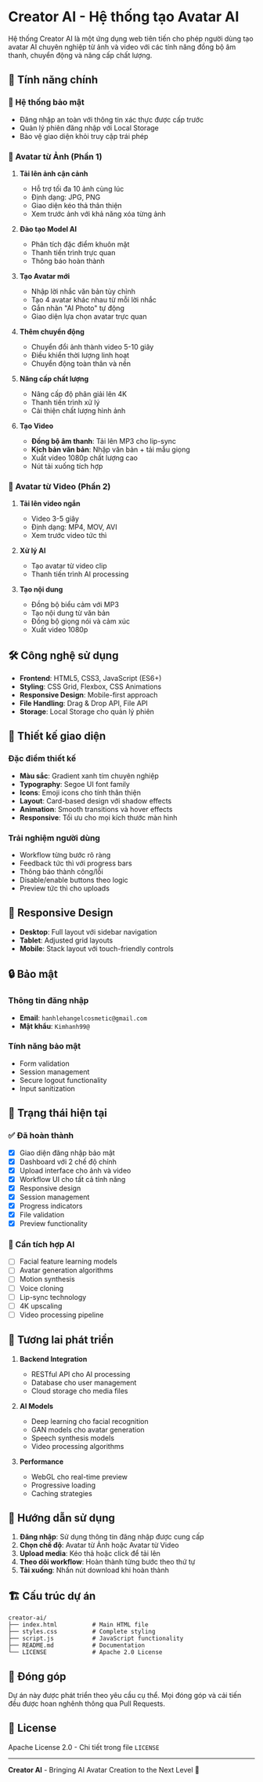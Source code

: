 # Creator AI - Hệ thống tạo Avatar AI

Hệ thống Creator AI là một ứng dụng web tiên tiến cho phép người dùng tạo avatar AI chuyên nghiệp từ ảnh và video với các tính năng đồng bộ âm thanh, chuyển động và nâng cấp chất lượng.

## 🚀 Tính năng chính

### 🔐 Hệ thống bảo mật
- Đăng nhập an toàn với thông tin xác thực được cấp trước
- Quản lý phiên đăng nhập với Local Storage
- Bảo vệ giao diện khỏi truy cập trái phép

### 📸 Avatar từ Ảnh (Phần 1)
1. **Tải lên ảnh cận cảnh**
   - Hỗ trợ tối đa 10 ảnh cùng lúc
   - Định dạng: JPG, PNG
   - Giao diện kéo thả thân thiện
   - Xem trước ảnh với khả năng xóa từng ảnh

2. **Đào tạo Model AI**
   - Phân tích đặc điểm khuôn mặt
   - Thanh tiến trình trực quan
   - Thông báo hoàn thành

3. **Tạo Avatar mới**
   - Nhập lời nhắc văn bản tùy chỉnh
   - Tạo 4 avatar khác nhau từ mỗi lời nhắc
   - Gắn nhãn "AI Photo" tự động
   - Giao diện lựa chọn avatar trực quan

4. **Thêm chuyển động**
   - Chuyển đổi ảnh thành video 5-10 giây
   - Điều khiển thời lượng linh hoạt
   - Chuyển động toàn thân và nền

5. **Nâng cấp chất lượng**
   - Nâng cấp độ phân giải lên 4K
   - Thanh tiến trình xử lý
   - Cải thiện chất lượng hình ảnh

6. **Tạo Video**
   - **Đồng bộ âm thanh**: Tải lên MP3 cho lip-sync
   - **Kịch bản văn bản**: Nhập văn bản + tải mẫu giọng
   - Xuất video 1080p chất lượng cao
   - Nút tải xuống tích hợp

### 🎥 Avatar từ Video (Phần 2)
1. **Tải lên video ngắn**
   - Video 3-5 giây
   - Định dạng: MP4, MOV, AVI
   - Xem trước video tức thì

2. **Xử lý AI**
   - Tạo avatar từ video clip
   - Thanh tiến trình AI processing

3. **Tạo nội dung**
   - Đồng bộ biểu cảm với MP3
   - Tạo nội dung từ văn bản
   - Đồng bộ giọng nói và cảm xúc
   - Xuất video 1080p

## 🛠️ Công nghệ sử dụng

- **Frontend**: HTML5, CSS3, JavaScript (ES6+)
- **Styling**: CSS Grid, Flexbox, CSS Animations
- **Responsive Design**: Mobile-first approach
- **File Handling**: Drag & Drop API, File API
- **Storage**: Local Storage cho quản lý phiên

## 🎨 Thiết kế giao diện

### Đặc điểm thiết kế
- **Màu sắc**: Gradient xanh tím chuyên nghiệp
- **Typography**: Segoe UI font family
- **Icons**: Emoji icons cho tính thân thiện
- **Layout**: Card-based design với shadow effects
- **Animation**: Smooth transitions và hover effects
- **Responsive**: Tối ưu cho mọi kích thước màn hình

### Trải nghiệm người dùng
- Workflow từng bước rõ ràng
- Feedback tức thì với progress bars
- Thông báo thành công/lỗi
- Disable/enable buttons theo logic
- Preview tức thì cho uploads

## 📱 Responsive Design

- **Desktop**: Full layout với sidebar navigation
- **Tablet**: Adjusted grid layouts
- **Mobile**: Stack layout với touch-friendly controls

## 🔒 Bảo mật

### Thông tin đăng nhập
- **Email**: `hanhlehangelcosmetic@gmail.com`
- **Mật khẩu**: `Kimhanh99@`

### Tính năng bảo mật
- Form validation
- Session management
- Secure logout functionality
- Input sanitization

## 🚦 Trạng thái hiện tại

### ✅ Đã hoàn thành
- [x] Giao diện đăng nhập bảo mật
- [x] Dashboard với 2 chế độ chính
- [x] Upload interface cho ảnh và video
- [x] Workflow UI cho tất cả tính năng
- [x] Responsive design
- [x] Session management
- [x] Progress indicators
- [x] File validation
- [x] Preview functionality

### 🔄 Cần tích hợp AI
- [ ] Facial feature learning models
- [ ] Avatar generation algorithms
- [ ] Motion synthesis
- [ ] Voice cloning
- [ ] Lip-sync technology
- [ ] 4K upscaling
- [ ] Video processing pipeline

## 🔮 Tương lai phát triển

1. **Backend Integration**
   - RESTful API cho AI processing
   - Database cho user management
   - Cloud storage cho media files

2. **AI Models**
   - Deep learning cho facial recognition
   - GAN models cho avatar generation
   - Speech synthesis models
   - Video processing algorithms

3. **Performance**
   - WebGL cho real-time preview
   - Progressive loading
   - Caching strategies

## 📝 Hướng dẫn sử dụng

1. **Đăng nhập**: Sử dụng thông tin đăng nhập được cung cấp
2. **Chọn chế độ**: Avatar từ Ảnh hoặc Avatar từ Video
3. **Upload media**: Kéo thả hoặc click để tải lên
4. **Theo dõi workflow**: Hoàn thành từng bước theo thứ tự
5. **Tải xuống**: Nhấn nút download khi hoàn thành

## 🏗️ Cấu trúc dự án

```
creator-ai/
├── index.html          # Main HTML file
├── styles.css          # Complete styling
├── script.js           # JavaScript functionality
├── README.md           # Documentation
└── LICENSE             # Apache 2.0 License
```

## 🤝 Đóng góp

Dự án này được phát triển theo yêu cầu cụ thể. Mọi đóng góp và cải tiến đều được hoan nghênh thông qua Pull Requests.

## 📄 License

Apache License 2.0 - Chi tiết trong file `LICENSE`

---

**Creator AI** - Bringing AI Avatar Creation to the Next Level 🚀